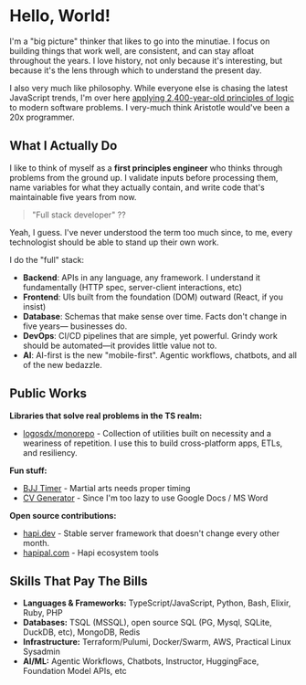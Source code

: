 # Hello, World!

I'm a "big picture" thinker that likes to go into the minutiae. I focus on building things that work well, are consistent, and can stay afloat throughout the years. I love history, not only because it's interesting, but because it's the lens through which to understand the present day.

I also very much like philosophy. While everyone else is chasing the latest JavaScript trends, I'm over here [applying 2,400-year-old principles of logic](https://alonso.network/aristotelian-logic-as-the-foundation-of-code/) to modern software problems. I very-much think Aristotle would've been a 20x programmer.

## What I Actually Do

I like to think of myself as a **first principles engineer** who thinks through problems from the ground up. I validate inputs before processing them, name variables for what they actually contain, and write code that's maintainable five years from now.

> "Full stack developer" ??

Yeah, I guess. I've never understood the term too much since, to me, every technologist should be able to stand up their own work.

I do the "full" stack:
- **Backend**: APIs in any language, any framework. I understand it fundamentally (HTTP spec, server-client interactions, etc)
- **Frontend**: UIs built from the foundation (DOM) outward (React, if you insist)
- **Database**: Schemas that make sense over time. Facts don't change in five years— businesses do.
- **DevOps**: CI/CD pipelines that are simple, yet powerful. Grindy work should be automated—it provides little value not to.
- **AI**: AI-first is the new "mobile-first". Agentic workflows, chatbots, and all of the new bedazzle.

## Public Works

**Libraries that solve real problems in the TS realm:**
- [logosdx/monorepo](https://github.com/logosdx/monorepo) - Collection of utilities built on necessity and a weariness of repetition. I use this to build cross-platform apps, ETLs, and resiliency.

**Fun stuff:**
- [BJJ Timer](https://bjj-timer.pages.dev/) - Martial arts needs proper timing
- [CV Generator](https://github.com/damusix/cv.alonso.network) - Since I'm too lazy to use Google Docs / MS Word

**Open source contributions:**
- [hapi.dev](https://hapi.dev) - Stable server framework that doesn't change every other month.
- [hapipal.com](https://hapipal.com) - Hapi ecosystem tools

## Skills That Pay The Bills

* **Languages & Frameworks:** TypeScript/JavaScript, Python, Bash, Elixir, Ruby, PHP
* **Databases:** TSQL (MSSQL), open source SQL (PG, Mysql, SQLite, DuckDB, etc), MongoDB, Redis
* **Infrastructure:** Terraform/Pulumi, Docker/Swarm, AWS, Practical Linux Sysadmin
* **AI/ML:** Agentic Workflows, Chatbots, Instructor, HuggingFace, Foundation Model APIs, etc
